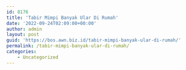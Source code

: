 ```yaml
---
id: 8176
title: 'Tabir Mimpi Banyak Ular Di Rumah'
date: '2022-09-24T02:09:00+00:00'
author: admin
layout: post
guid: 'https://bos.awn.biz.id/tabir-mimpi-banyak-ular-di-rumah/'
permalink: /tabir-mimpi-banyak-ular-di-rumah/
categories:
    - Uncategorized
---
```


